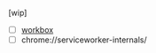 [wip]

- [ ] [workbox](https://developer.chrome.com/docs/workbox/)
- [ ] chrome://serviceworker-internals/

